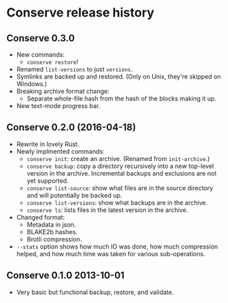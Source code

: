 # Conserve release history

## Conserve 0.3.0

* New commands:
  * `conserve restore`!
* Renamed `list-versions` to just `versions`.
* Symlinks are backed up and restored.
   (Only on Unix, they're skipped on Windows.)
* Breaking archive format change:
  * Separate whole-file hash from the hash of the blocks making it up.
* New text-mode progress bar.

## Conserve 0.2.0 (2016-04-18)

* Rewrite in lovely Rust.
* Newly implmented commands:
  * `conserve init`: create an archive.  (Renamed from `init-archive`.)
  * `conserve backup`: copy a directory recursively into a new top-level
    version in the archive.  Incremental backups and exclusions are not yet
    supported.
  * `conserve list-source`: show what files are in the source directory and will
    potentially be backed up.
  * `conserve list-versions`: show what backups are in the archive.
  * `conserve ls`: lists files in the latest version in the archive.
* Changed format:
  * Metadata in json.
  * BLAKE2b hashes.
  * Brotli compression.
* `--stats` option shows how much IO was done, how much compression helped,
  and how much time was taken for various sub-operations.

## Conserve 0.1.0 2013-10-01

* Very basic but functional backup, restore, and validate.
